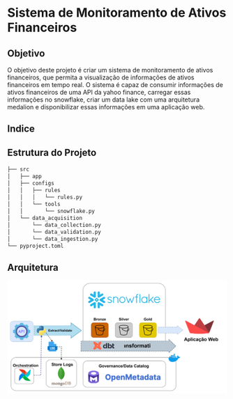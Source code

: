 # Sistema de Monitoramento de Ativos Financeiros

## Objetivo

O objetivo deste projeto é criar um sistema de monitoramento de ativos financeiros, que permita a visualização de informações de ativos financeiros em tempo real. O sistema é capaz de consumir informações de ativos financeiros de uma API da yahoo finance, carregar essas informações no snowflake, criar um data lake com uma arquitetura medalion e disponibilizar essas informações em uma aplicação web.

## Indice

## Estrutura do Projeto

```
├── src
│   ├── app
│   ├── configs
│   │   ├── rules
│   │   │   └── rules.py
│   │   └── tools
│   │       └── snowflake.py
│   └── data_acquisition
│       └── data_collection.py
│       └── data_validation.py
│       └── data_ingestion.py
└── pyproject.toml
```
## Arquitetura

![Arquitetura](media/financial_data_arch.svg)